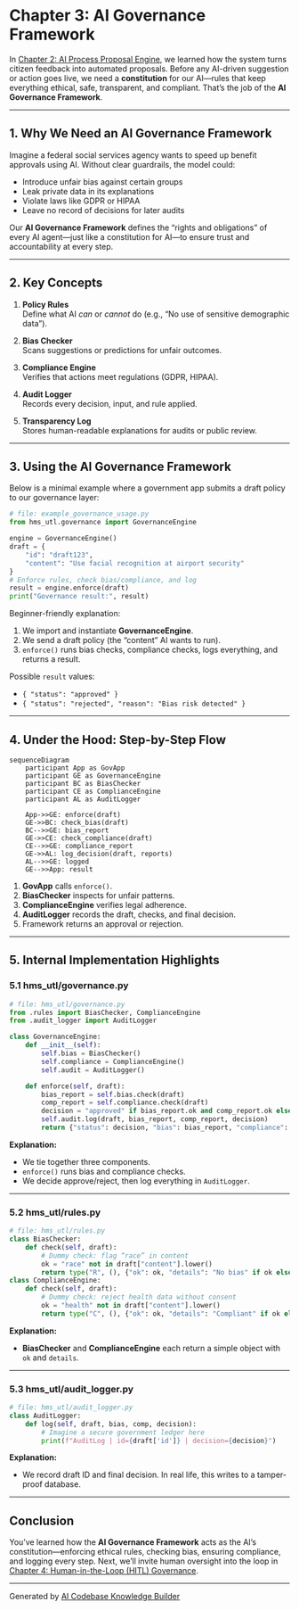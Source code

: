 # Chapter 3: AI Governance Framework

In [Chapter 2: AI Process Proposal Engine](02_ai_process_proposal_engine_.md), we learned how the system turns citizen feedback into automated proposals. Before any AI-driven suggestion or action goes live, we need a **constitution** for our AI—rules that keep everything ethical, safe, transparent, and compliant. That’s the job of the **AI Governance Framework**.

---

## 1. Why We Need an AI Governance Framework

Imagine a federal social services agency wants to speed up benefit approvals using AI. Without clear guardrails, the model could:

- Introduce unfair bias against certain groups
- Leak private data in its explanations
- Violate laws like GDPR or HIPAA
- Leave no record of decisions for later audits

Our **AI Governance Framework** defines the “rights and obligations” of every AI agent—just like a constitution for AI—to ensure trust and accountability at every step.

---

## 2. Key Concepts

1. **Policy Rules**  
   Define what AI _can_ or _cannot_ do (e.g., “No use of sensitive demographic data”).

2. **Bias Checker**  
   Scans suggestions or predictions for unfair outcomes.

3. **Compliance Engine**  
   Verifies that actions meet regulations (GDPR, HIPAA).

4. **Audit Logger**  
   Records every decision, input, and rule applied.

5. **Transparency Log**  
   Stores human-readable explanations for audits or public review.

---

## 3. Using the AI Governance Framework

Below is a minimal example where a government app submits a draft policy to our governance layer:

```python
# file: example_governance_usage.py
from hms_utl.governance import GovernanceEngine

engine = GovernanceEngine()
draft = {
    "id": "draft123",
    "content": "Use facial recognition at airport security"
}
# Enforce rules, check bias/compliance, and log
result = engine.enforce(draft)
print("Governance result:", result)
```

Beginner-friendly explanation:

1. We import and instantiate **GovernanceEngine**.  
2. We send a draft policy (the “content” AI wants to run).  
3. `enforce()` runs bias checks, compliance checks, logs everything, and returns a result.

Possible `result` values:

- `{ "status": "approved" }`  
- `{ "status": "rejected", "reason": "Bias risk detected" }`

---

## 4. Under the Hood: Step-by-Step Flow

```mermaid
sequenceDiagram
    participant App as GovApp
    participant GE as GovernanceEngine
    participant BC as BiasChecker
    participant CE as ComplianceEngine
    participant AL as AuditLogger

    App->>GE: enforce(draft)
    GE->>BC: check_bias(draft)
    BC-->>GE: bias_report
    GE->>CE: check_compliance(draft)
    CE-->>GE: compliance_report
    GE->>AL: log_decision(draft, reports)
    AL-->>GE: logged
    GE-->>App: result
```

1. **GovApp** calls `enforce()`.  
2. **BiasChecker** inspects for unfair patterns.  
3. **ComplianceEngine** verifies legal adherence.  
4. **AuditLogger** records the draft, checks, and final decision.  
5. Framework returns an approval or rejection.

---

## 5. Internal Implementation Highlights

### 5.1 hms_utl/governance.py

```python
# file: hms_utl/governance.py
from .rules import BiasChecker, ComplianceEngine
from .audit_logger import AuditLogger

class GovernanceEngine:
    def __init__(self):
        self.bias = BiasChecker()
        self.compliance = ComplianceEngine()
        self.audit = AuditLogger()

    def enforce(self, draft):
        bias_report = self.bias.check(draft)
        comp_report = self.compliance.check(draft)
        decision = "approved" if bias_report.ok and comp_report.ok else "rejected"
        self.audit.log(draft, bias_report, comp_report, decision)
        return {"status": decision, "bias": bias_report, "compliance": comp_report}
```

**Explanation:**  
- We tie together three components.  
- `enforce()` runs bias and compliance checks.  
- We decide approve/reject, then log everything in `AuditLogger`.

---

### 5.2 hms_utl/rules.py

```python
# file: hms_utl/rules.py
class BiasChecker:
    def check(self, draft):
        # Dummy check: flag “race” in content
        ok = "race" not in draft["content"].lower()
        return type("R", (), {"ok": ok, "details": "No bias" if ok else "Possible race bias"})
class ComplianceEngine:
    def check(self, draft):
        # Dummy check: reject health data without consent
        ok = "health" not in draft["content"].lower()
        return type("C", (), {"ok": ok, "details": "Compliant" if ok else "HIPAA violation"})
```

**Explanation:**  
- **BiasChecker** and **ComplianceEngine** each return a simple object with `ok` and `details`.

---

### 5.3 hms_utl/audit_logger.py

```python
# file: hms_utl/audit_logger.py
class AuditLogger:
    def log(self, draft, bias, comp, decision):
        # Imagine a secure government ledger here
        print(f"AuditLog | id={draft['id']} | decision={decision}")
```

**Explanation:**  
- We record draft ID and final decision. In real life, this writes to a tamper-proof database.

---

## Conclusion

You’ve learned how the **AI Governance Framework** acts as the AI’s constitution—enforcing ethical rules, checking bias, ensuring compliance, and logging every step. Next, we’ll invite human oversight into the loop in [Chapter 4: Human-in-the-Loop (HITL) Governance](04_human_in_the_loop__hitl__governance_.md).

---

Generated by [AI Codebase Knowledge Builder](https://github.com/The-Pocket/Tutorial-Codebase-Knowledge)